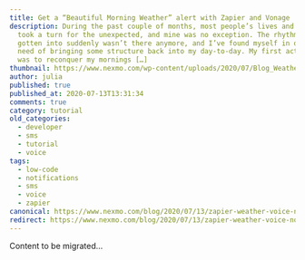 ```yaml
---
title: Get a “Beautiful Morning Weather” alert with Zapier and Vonage
description: During the past couple of months, most people’s lives and routines
  took a turn for the unexpected, and mine was no exception. The rhythm I’d
  gotten into suddenly wasn’t there anymore, and I’ve found myself in desperate
  need of bringing some structure back into my day-to-day. My first action item
  was to reconquer my mornings […]
thumbnail: https://www.nexmo.com/wp-content/uploads/2020/07/Blog_Weather-Warnings_1200x600.png
author: julia
published: true
published_at: 2020-07-13T13:31:34
comments: true
category: tutorial
old_categories:
  - developer
  - sms
  - tutorial
  - voice
tags:
  - low-code
  - notifications
  - sms
  - voice
  - zapier
canonical: https://www.nexmo.com/blog/2020/07/13/zapier-weather-voice-notifications-dr
redirect: https://www.nexmo.com/blog/2020/07/13/zapier-weather-voice-notifications-dr
---
```

Content to be migrated...